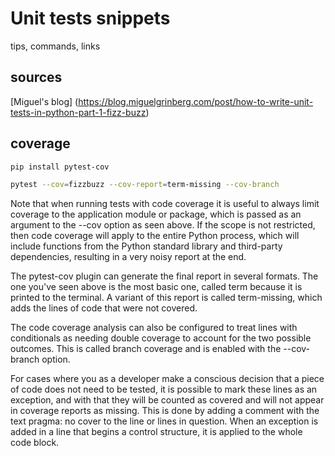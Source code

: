 # Unit tests snippets

tips, commands, links

## sources 

[Miguel's blog] (https://blog.miguelgrinberg.com/post/how-to-write-unit-tests-in-python-part-1-fizz-buzz)

## coverage 

```bash
pip install pytest-cov
```

```bash
pytest --cov=fizzbuzz --cov-report=term-missing --cov-branch
```

Note that when running tests with code coverage it is useful to always limit coverage to the application module or package, which is passed as an argument to the --cov option as seen above. If the scope is not restricted, then code coverage will apply to the entire Python process, which will include functions from the Python standard library and third-party dependencies, resulting in a very noisy report at the end.

The pytest-cov plugin can generate the final report in several formats. The one you've seen above is the most basic one, called term because it is printed to the terminal. A variant of this report is called term-missing, which adds the lines of code that were not covered.

The code coverage analysis can also be configured to treat lines with conditionals as needing double coverage to account for the two possible outcomes. This is called branch coverage and is enabled with the --cov-branch option.

For cases where you as a developer make a conscious decision that a piece of code does not need to be tested, it is possible to mark these lines as an exception, and with that they will be counted as covered and will not appear in coverage reports as missing. This is done by adding a comment with the text pragma: no cover to the line or lines in question. When an exception is added in a line that begins a control structure, it is applied to the whole code block.

